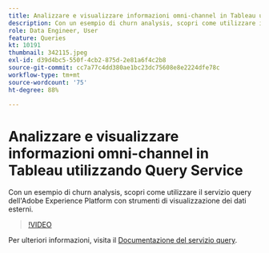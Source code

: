 ```yaml
---
title: Analizzare e visualizzare informazioni omni-channel in Tableau utilizzando Query Service
description: Con un esempio di churn analysis, scopri come utilizzare il servizio query dell'Adobe Experience Platform con strumenti di visualizzazione dei dati esterni.
role: Data Engineer, User
feature: Queries
kt: 10191
thumbnail: 342115.jpeg
exl-id: d39d4bc5-550f-4cb2-875d-2e81a6f4c2b8
source-git-commit: cc7a77c4dd380ae1bc23dc75608e8e2224dfe78c
workflow-type: tm+mt
source-wordcount: '75'
ht-degree: 88%

---
```


# Analizzare e visualizzare informazioni omni-channel in Tableau utilizzando Query Service

Con un esempio di churn analysis, scopri come utilizzare il servizio query dell&#39;Adobe Experience Platform con strumenti di visualizzazione dei dati esterni.

>[!VIDEO](https://video.tv.adobe.com/v/342115?quality=12&learn=on)

Per ulteriori informazioni, visita il [Documentazione del servizio query](https://experienceleague.adobe.com/docs/experience-platform/query/home.html?lang=it).
